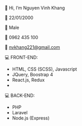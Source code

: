 👋 Hi, I’m Nguyen Vinh Khang

📅 22/01/2000

🙋 Male

📱 0962 435 100

📧 nvkhang221@gmail.com

💻 FRONT-END:
- HTML, CSS (SCSS), Javascript
- JQuery, Boostrap 4
- React.js, Redux
- 
💻 BACK-END:
- PHP
- Laravel
- Node.js (Express)
<!---
vinh-khang/vinh-khang is a ✨ special ✨ repository because its `README.md` (this file) appears on your GitHub profile.
You can click the Preview link to take a look at your changes.
--->
